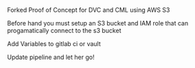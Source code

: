 Forked Proof of Concept for DVC and CML using AWS S3

Before hand you must setup an S3 bucket and IAM role that can progamatically connect to the s3 bucket

Add Variables to gitlab ci or vault

Update pipeline and let her go!
